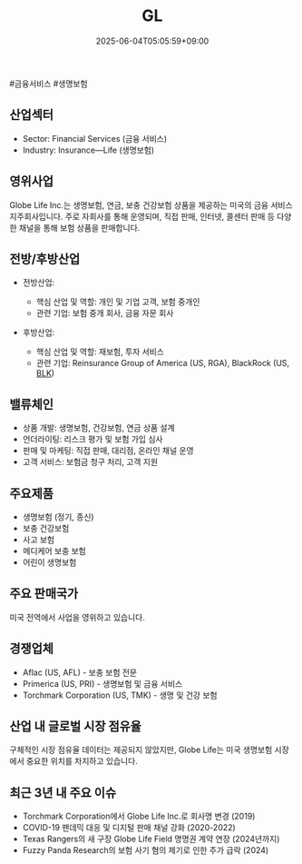 ﻿---
title: "GL"
date: 2025-06-04T05:05:59+09:00
lastmod: 2025-06-04T05:05:59+09:00
type: docs
sidebar:
  open: true
weight: 377
---
<div style="display:none">
  <meta property="article:published_time" content="2025-06-03T20:05:59Z" />
  <meta property="article:modified_time" content="2025-06-03T20:05:59Z" />
</div>
#금융서비스 #생명보험

## 산업섹터

- Sector: Financial Services (금융 서비스)
- Industry: Insurance—Life (생명보험)

## 영위사업

Globe Life Inc.는 생명보험, 연금, 보충 건강보험 상품을 제공하는 미국의 금융 서비스 지주회사입니다. 주로 자회사를 통해 운영되며, 직접 판매, 인터넷, 콜센터 판매 등 다양한 채널을 통해 보험 상품을 판매합니다.

## 전방/후방산업

- 전방산업:
    
    - 핵심 산업 및 역할: 개인 및 기업 고객, 보험 중개인
    - 관련 기업: 보험 중개 회사, 금융 자문 회사
    
- 후방산업:
    
    - 핵심 산업 및 역할: 재보험, 투자 서비스
    - 관련 기업: Reinsurance Group of America (US, RGA), BlackRock (US, [BLK](/company-analysis/blk/))

## 밸류체인

- 상품 개발: 생명보험, 건강보험, 연금 상품 설계
- 언더라이팅: 리스크 평가 및 보험 가입 심사
- 판매 및 마케팅: 직접 판매, 대리점, 온라인 채널 운영
- 고객 서비스: 보험금 청구 처리, 고객 지원

## 주요제품

- 생명보험 (정기, 종신)
- 보충 건강보험
- 사고 보험
- 메디케어 보충 보험
- 어린이 생명보험

## 주요 판매국가

미국 전역에서 사업을 영위하고 있습니다.

## 경쟁업체

- Aflac (US, AFL) - 보충 보험 전문
- Primerica (US, PRI) - 생명보험 및 금융 서비스
- Torchmark Corporation (US, TMK) - 생명 및 건강 보험

## 산업 내 글로벌 시장 점유율

구체적인 시장 점유율 데이터는 제공되지 않았지만, Globe Life는 미국 생명보험 시장에서 중요한 위치를 차지하고 있습니다.

## 최근 3년 내 주요 이슈

- Torchmark Corporation에서 Globe Life Inc.로 회사명 변경 (2019)
- COVID-19 팬데믹 대응 및 디지털 판매 채널 강화 (2020-2022)
- Texas Rangers의 새 구장 Globe Life Field 명명권 계약 연장 (2024년까지)
- Fuzzy Panda Research의 보험 사기 혐의 제기로 인한 주가 급락 (2024)
